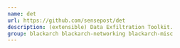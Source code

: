 ```yaml
---
name: det
url: https://github.com/sensepost/det
description: (extensible) Data Exfiltration Toolkit.
group: blackarch blackarch-networking blackarch-misc
---
```


